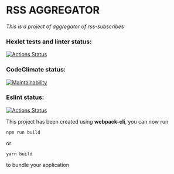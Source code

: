 # RSS AGGREGATOR
*This is a project of aggregator of rss-subscribes*

### Hexlet tests and linter status:
[![Actions Status](https://github.com/DSFirstaev/frontend-project-11/workflows/hexlet-check/badge.svg)](https://github.com/DSFirstaev/frontend-project-11/actions)

### CodeClimate status:
[![Maintainability](https://api.codeclimate.com/v1/badges/32b019f13202e2475a20/maintainability)](https://codeclimate.com/github/DSFirstaev/frontend-project-11/maintainability)

### Eslint status:
[![Actions Status](https://github.com/DSFirstaev/frontend-project-11/workflows/eslint-check/badge.svg)](https://github.com/DSFirstaev/frontend-project-11/actions)

This project has been created using **webpack-cli**, you can now run

```
npm run build
```

or

```
yarn build
```

to bundle your application
